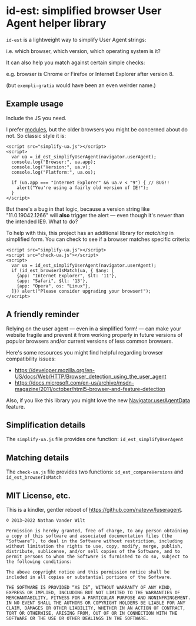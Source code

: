 # id-est: simplified browser User Agent helper library

`id-est` is a lightweight way to simplify User Agent strings:

i.e. which browser, which version, which operating system is it?

It can also help you match against certain simple checks:

e.g. browser is Chrome or Firefox or Internet Explorer after version 8.

(but `exempli-gratia` would have been an even weirder name.)

## Example usage

Include the JS you need.

I prefer [modules](https://developer.mozilla.org/en-US/docs/Web/JavaScript/Guide/Modules),
but the older browsers you might be concerned about do not. So classic style it is:

```
<script src="simplify-ua.js"></script>
<script>
  var ua = id_est_simplifyUserAgent(navigator.userAgent);
  console.log("Browser:", ua.app);
  console.log("Version:", ua.v);
  console.log("Platform:", ua.os);

  if (ua.app === "Internet Explorer" && ua.v < "9") { // BUG!!
    alert("You're using a fairly old version of IE!");
  }
</script>
```

But there's a bug in that logic, because a version string like "11.0.19042.1266" will
**also** trigger the alert — even though it's newer than the intended IE9. What to do?

To help with this, this project has an additional library for *matching* in simplified form. You can check to see if a browser matches specific criteria:

```
<script src="simplify-ua.js"></script>
<script src="check-ua.js"></script>
<script>
  var ua = id_est_simplifyUserAgent(navigator.userAgent);
  if (id_est_browserIsMatch(ua, { $any: [
    {app: "Internet Explorer", $lt: '11'},
    {app: "Safari", $lt: '13'},
    {app: "Opera", os: "Linux"},
  ]}) alert("Please consider upgrading your browser!");
</script>
```

## A friendly reminder

Relying on the user agent — even in a simplified form! — can make your website fragile and prevent it from working properly in future versions of popular browsers and/or current versions of less common browsers.

Here's some resources you might find helpful regarding browser compatibility issues:

* https://developer.mozilla.org/en-US/docs/Web/HTTP/Browser_detection_using_the_user_agent
* https://docs.microsoft.com/en-us/archive/msdn-magazine/2011/october/html5-browser-and-feature-detection

Also, if you like this library you might love the new [Navigator.userAgentData](https://developer.mozilla.org/en-US/docs/Web/API/Navigator/userAgentData) feature.

## Simplification details

The `simplify-ua.js` file provides one function: `id_est_simplifyUserAgent`


## Matching details

The `check-ua.js` file provides two functions: `id_est_compareVersions` and `id_est_browserIsMatch`


## MIT License, etc.

This is a kindler, gentler reboot of https://github.com/natevw/luseragent.

```
© 2013–2022 Nathan Vander Wilt

Permission is hereby granted, free of charge, to any person obtaining a copy of this software and associated documentation files (the “Software”), to deal in the Software without restriction, including without limitation the rights to use, copy, modify, merge, publish, distribute, sublicense, and/or sell copies of the Software, and to permit persons to whom the Software is furnished to do so, subject to the following conditions:

The above copyright notice and this permission notice shall be included in all copies or substantial portions of the Software.

THE SOFTWARE IS PROVIDED “AS IS”, WITHOUT WARRANTY OF ANY KIND, EXPRESS OR IMPLIED, INCLUDING BUT NOT LIMITED TO THE WARRANTIES OF MERCHANTABILITY, FITNESS FOR A PARTICULAR PURPOSE AND NONINFRINGEMENT. IN NO EVENT SHALL THE AUTHORS OR COPYRIGHT HOLDERS BE LIABLE FOR ANY CLAIM, DAMAGES OR OTHER LIABILITY, WHETHER IN AN ACTION OF CONTRACT, TORT OR OTHERWISE, ARISING FROM, OUT OF OR IN CONNECTION WITH THE SOFTWARE OR THE USE OR OTHER DEALINGS IN THE SOFTWARE.
```
